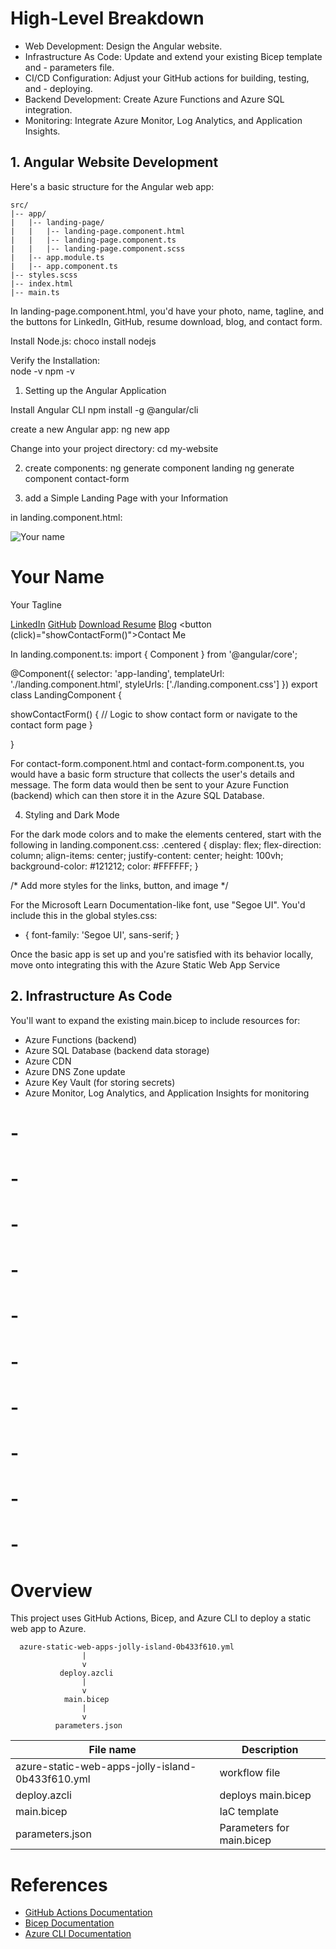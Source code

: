# High-Level Breakdown

- Web Development: Design the Angular website.
- Infrastructure As Code: Update and extend your existing Bicep template and - parameters file.
- CI/CD Configuration: Adjust your GitHub actions for building, testing, and - deploying.
- Backend Development: Create Azure Functions and Azure SQL integration.
- Monitoring: Integrate Azure Monitor, Log Analytics, and Application Insights.

## 1. Angular Website Development

Here's a basic structure for the Angular web app:

```
src/
|-- app/
|   |-- landing-page/
|   |   |-- landing-page.component.html
|   |   |-- landing-page.component.ts
|   |   |-- landing-page.component.scss
|   |-- app.module.ts
|   |-- app.component.ts
|-- styles.scss
|-- index.html
|-- main.ts
```  

In landing-page.component.html, you'd have your photo, name, tagline, and the buttons for LinkedIn, GitHub, resume download, blog, and contact form.

Install Node.js:
choco install nodejs   

Verify the Installation:     
node -v
npm -v

1. Setting up the Angular Application

Install Angular CLI
npm install -g @angular/cli

create a new Angular app:
ng new app

Change into your project directory:
cd my-website

2. create components:
ng generate component landing
ng generate component contact-form

3. add a Simple Landing Page with your Information

in landing.component.html:
<div class="centered">
  <img src="path_to_your_photo.jpg" alt="Your name">
  <h1>Your Name</h1>
  <p>Your Tagline</p>
  
  <a href="https://linkedin.com/in/your-profile" target="_blank">LinkedIn</a>
  <a href="https://github.com/your-profile" target="_blank">GitHub</a>
  <a href="path_to_your_resume.pdf" target="_blank">Download Resume</a>
  <a href="https://linkedin.com/in/your-blog" target="_blank">Blog</a>
  <button (click)="showContactForm()">Contact Me</button>
</div>

In landing.component.ts:
import { Component } from '@angular/core';

@Component({
  selector: 'app-landing',
  templateUrl: './landing.component.html',
  styleUrls: ['./landing.component.css']
})
export class LandingComponent {

  showContactForm() {
    // Logic to show contact form or navigate to the contact form page
  }

}

For contact-form.component.html and contact-form.component.ts, you would have a basic form structure that collects the user's details and message. The form data would then be sent to your Azure Function (backend) which can then store it in the Azure SQL Database.

4. Styling and Dark Mode
  
For the dark mode colors and to make the elements centered, start with the following in landing.component.css:
.centered {
  display: flex;
  flex-direction: column;
  align-items: center;
  justify-content: center;
  height: 100vh;
  background-color: #121212;
  color: #FFFFFF;
}

/* Add more styles for the links, button, and image */

For the Microsoft Learn Documentation-like font, use "Segoe UI". You'd include this in the global styles.css:
* {
  font-family: 'Segoe UI', sans-serif;
}

Once the basic app is set up and you're satisfied with its behavior locally, move onto integrating this with the Azure Static Web App Service

## 2. Infrastructure As Code 

You'll want to expand the existing main.bicep to include resources for:

- Azure Functions (backend)
- Azure SQL Database (backend data storage)
- Azure CDN
- Azure DNS Zone update
- Azure Key Vault (for storing secrets)
- Azure Monitor, Log Analytics, and Application Insights for monitoring

# -
# -
# -
# -
# -
# -
# -
# -
# -


# -
# Overview
This project uses GitHub Actions, Bicep, and Azure CLI to deploy a static web app to Azure.

```
  azure-static-web-apps-jolly-island-0b433f610.yml
                |
                v
           deploy.azcli
                |
                v
            main.bicep
                |
                v
          parameters.json
```

| File name                                        | Description               |
| ------------------------------------------------ | ------------------------- |
| azure-static-web-apps-jolly-island-0b433f610.yml | workflow file             |
| deploy.azcli                                     | deploys main.bicep        |
| main.bicep                                       | IaC template              |
| parameters.json                                  | Parameters for main.bicep |

# References

- [GitHub Actions Documentation](https://docs.github.com/en/actions)
- [Bicep Documentation](https://docs.microsoft.com/en-us/azure/azure-resource-manager/bicep/overview)
- [Azure CLI Documentation](https://docs.microsoft.com/en-us/cli/azure/) 